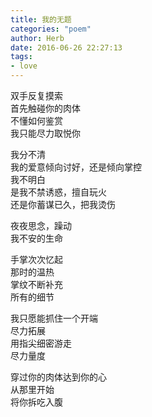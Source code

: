 ```yaml
---
title: 我的无题
categories: "poem"
author: Herb
date: 2016-06-26 22:27:13
tags:
- love
---
```

双手反复摸索\
首先触碰你的肉体\
不懂如何鉴赏\
我只能尽力取悦你

我分不清\
我的爱意倾向讨好，还是倾向掌控\
我不明白\
是我不禁诱惑，擅自玩火\
还是你蓄谋已久，把我烫伤

夜夜思念，躁动\
我不安的生命

手掌次次忆起\
那时的温热\
掌纹不断补充\
所有的细节

我只愿能抓住一个开端\
尽力拓展\
用指尖细密游走\
尽力量度

穿过你的肉体达到你的心\
从那里开始\
将你拆吃入腹